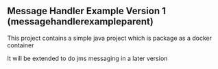 ## Message Handler Example Version 1 (messagehandlerexampleparent)

This project contains a simple java project which is package as a docker container

It will be extended to do jms messaging in a later version
